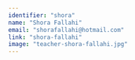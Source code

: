 ```yaml
---
identifier: "shora"
name: "Shora Fallahi"
email: "shorafallahi@hotmail.com"
link: "shora-fallahi"
image: "teacher-shora-fallahi.jpg"
---
```

